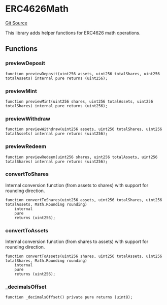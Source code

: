 # ERC4626Math
[Git Source](https://github.com/symbioticfi/core/blob/df9ca184c8ea82a887fc1922bce2558281ce8e60/src/contracts/libraries/ERC4626Math.sol)

This library adds helper functions for ERC4626 math operations.


## Functions
### previewDeposit


```solidity
function previewDeposit(uint256 assets, uint256 totalShares, uint256 totalAssets) internal pure returns (uint256);
```

### previewMint


```solidity
function previewMint(uint256 shares, uint256 totalAssets, uint256 totalShares) internal pure returns (uint256);
```

### previewWithdraw


```solidity
function previewWithdraw(uint256 assets, uint256 totalShares, uint256 totalAssets) internal pure returns (uint256);
```

### previewRedeem


```solidity
function previewRedeem(uint256 shares, uint256 totalAssets, uint256 totalShares) internal pure returns (uint256);
```

### convertToShares

Internal conversion function (from assets to shares) with support for rounding direction.


```solidity
function convertToShares(uint256 assets, uint256 totalShares, uint256 totalAssets, Math.Rounding rounding)
    internal
    pure
    returns (uint256);
```

### convertToAssets

Internal conversion function (from shares to assets) with support for rounding direction.


```solidity
function convertToAssets(uint256 shares, uint256 totalAssets, uint256 totalShares, Math.Rounding rounding)
    internal
    pure
    returns (uint256);
```

### _decimalsOffset


```solidity
function _decimalsOffset() private pure returns (uint8);
```

